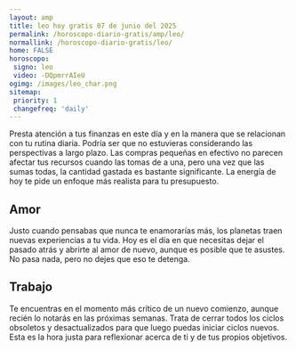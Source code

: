 ```yaml
---
layout: amp
title: leo hoy gratis 07 de junio del 2025 
permalink: /horoscopo-diario-gratis/amp/leo/
normallink: /horoscopo-diario-gratis/leo/
home: FALSE
horoscopo:
 signo: leo
 video: -DQpmrrAIeU
ogimg: /images/leo_char.png
sitemap:
 priority: 1
 changefreq: 'daily'
---
```



Presta atención a tus finanzas en este día y en la manera que se relacionan con tu rutina diaria. Podría ser que no estuvieras considerando las perspectivas a largo plazo. Las compras pequeñas en efectivo no parecen afectar tus recursos cuando las tomas de a una, pero una vez que las sumas todas, la cantidad gastada es bastante significante. La energía de hoy te pide un enfoque más realista para tu presupuesto.

## Amor

Justo cuando pensabas que nunca te enamorarías más, los planetas traen nuevas experiencias a tu vida. Hoy es el día en que necesitas dejar el pasado atrás y abrirte al amor de nuevo, aunque es posible que te asustes. No pasa nada, pero no dejes que eso te detenga.

## Trabajo

Te encuentras en el momento más crítico de un nuevo comienzo, aunque recién lo notarás en las próximas semanas. Trata de cerrar todos los ciclos obsoletos y desactualizados para que luego puedas iniciar ciclos nuevos. Esta es la hora justa para reflexionar acerca de ti y de tus propios objetivos.